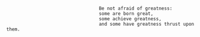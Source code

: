 ~~~~~~~~~~~~~~~~~~~~~~~~~~~~~~~~~~~~~~~~~~~~~~~~~~~~~~~~~~~~~~~~~~~~~~~~~~~~~~~~~~~~~~~~~~~~~~~~~~~~~~~~~~~~









                                  Be not afraid of greatness: 
                                  some are born great, 
                                  some achieve greatness, 
                                  and some have greatness thrust upon them.









~~~~~~~~~~~~~~~~~~~~~~~~~~~~~~~~~~~~~~~~~~~~~~~~~~~~~~~~~~~~~~~~~~~~~~~~~~~~~~~~~~~~~~~~~~~~~~~~~~~~~~~~~~~~